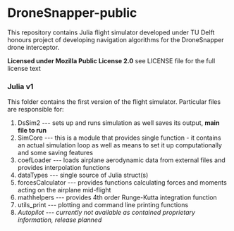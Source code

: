 # DroneSnapper-public
This repository contains Julia flight simulator developed under TU Delft honours project of developing navigation algorithms for the DroneSnapper drone interceptor.

**Licensed under Mozilla Public License 2.0** see LICENSE file for the full license text

### Julia v1
This folder contains the first version of the flight simulator. Particular files are responsible for:
1. DsSim2 --- sets up and runs simulation as well saves its output, **main file to run**
2. SimCore --- this is a module that provides single function - it contains an actual simulation loop as well as means to set it up computationally and some saving features
3. coefLoader --- loads airplane aerodynamic data from external files and provides interpolation functions
4. dataTypes --- single source of Julia struct(s)
5. forcesCalculator --- provides functions calculating forces and moments acting on the airplane mid-flight
6. mathhelpers --- provides 4th order Runge-Kutta integration function
7. utils_print --- plotting and command line printing functions
8. *Autopilot --- currently not available as contained proprietary information, release planned*
